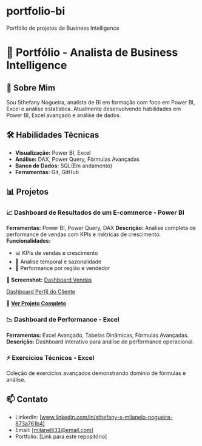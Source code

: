 # portfolio-bi
Portfólio de projetos de Business Intelligence
# 🚀 Portfólio - Analista de Business Intelligence

## 👋 Sobre Mim
Sou Sthefany Nogueira, analista de BI em formação com foco em Power BI, Excel e análise estatística. 
Atualmente desenvolvendo habilidades em Power BI, Excel avançado e análise de dados.

## 🛠️ Habilidades Técnicas
- **Visualização:** Power BI, Excel
- **Análise:** DAX, Power Query, Fórmulas Avançadas
- **Banco de Dados:** SQL(Em andamento)
- **Ferramentas:** Git, GitHub

## 📊 Projetos

### 📈 Dashboard de Resultados de um E-commerce - Power BI
**Ferramentas:** Power BI, Power Query, DAX
**Descrição:** Análise completa de performance de vendas com KPIs e métricas de crescimento.
**Funcionalidades:**
- 📊 KPIs de vendas e crescimento
- 📅 Análise temporal e sazonalidade
- 🏢 Performance por região e vendedor

**📸 Screenshot:**
[Dashboard Vendas](Dash-Vendas.png)

[Dashboard Perfil do Cliente](Dash-Perfil-Cliente.png) 

**🔗 [Ver Projeto Completo](Desafio-BI-I.pbix)**

### 📉 Dashboard de Performance - Excel
**Ferramentas:** Excel Avançado, Tabelas Dinâmicas, Fórmulas Avançadas.
**Descrição:** Dashboard interativo para análise de performance operacional.

### ⚡ Exercícios Técnicos - Excel
Coleção de exercícios avançados demonstrando domínio de fórmulas e análise.

## 📫 Contato
- LinkedIn: [www.linkedin.com/in/sthefany-s-milanelo-nogueira-873a761b4]
- Email: [milanelli33@email.com]
- Portfolio: [Link para este repositório]
